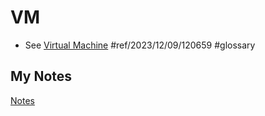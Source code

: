 # VM
- See [Virtual Machine](virtual-machine.md) #ref/2023/12/09/120659 #glossary 
## My Notes
[Notes](mynotes/vm-notes.md)

